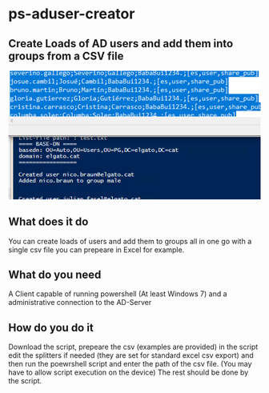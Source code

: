 # ps-aduser-creator
Create Loads of AD users and add them into groups from a CSV file
---
![Preview](/templates/preview.png)

## What does it do
You can create loads of users and add them to groups all in one go with a single csv file you can prepeare in Excel for example.

## What do you need
A Client capable of running powershell (At least Windows 7) and a administrative connection to the AD-Server

## How do you do it
Download the script, prepeare the csv (examples are provided) in the script edit the splitters if needed (they are set for standard excel csv export) and then run the poewrshell script and enter the path of the csv file. (You may have to allow script execution on the device) The rest should be done by the script.
